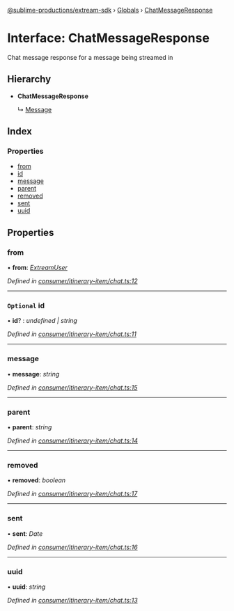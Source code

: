 [@sublime-productions/extream-sdk](../README.md) › [Globals](../globals.md) › [ChatMessageResponse](chatmessageresponse.md)

# Interface: ChatMessageResponse

Chat message response for a message being streamed in

## Hierarchy

* **ChatMessageResponse**

  ↳ [Message](message.md)

## Index

### Properties

* [from](chatmessageresponse.md#from)
* [id](chatmessageresponse.md#optional-id)
* [message](chatmessageresponse.md#message)
* [parent](chatmessageresponse.md#parent)
* [removed](chatmessageresponse.md#removed)
* [sent](chatmessageresponse.md#sent)
* [uuid](chatmessageresponse.md#uuid)

## Properties

###  from

• **from**: *[ExtreamUser](extreamuser.md)*

*Defined in [consumer/itinerary-item/chat.ts:12](https://github.com/Extream-SaaS/ex-sdk/blob/ed34b16/src/consumer/itinerary-item/chat.ts#L12)*

___

### `Optional` id

• **id**? : *undefined | string*

*Defined in [consumer/itinerary-item/chat.ts:11](https://github.com/Extream-SaaS/ex-sdk/blob/ed34b16/src/consumer/itinerary-item/chat.ts#L11)*

___

###  message

• **message**: *string*

*Defined in [consumer/itinerary-item/chat.ts:15](https://github.com/Extream-SaaS/ex-sdk/blob/ed34b16/src/consumer/itinerary-item/chat.ts#L15)*

___

###  parent

• **parent**: *string*

*Defined in [consumer/itinerary-item/chat.ts:14](https://github.com/Extream-SaaS/ex-sdk/blob/ed34b16/src/consumer/itinerary-item/chat.ts#L14)*

___

###  removed

• **removed**: *boolean*

*Defined in [consumer/itinerary-item/chat.ts:17](https://github.com/Extream-SaaS/ex-sdk/blob/ed34b16/src/consumer/itinerary-item/chat.ts#L17)*

___

###  sent

• **sent**: *Date*

*Defined in [consumer/itinerary-item/chat.ts:16](https://github.com/Extream-SaaS/ex-sdk/blob/ed34b16/src/consumer/itinerary-item/chat.ts#L16)*

___

###  uuid

• **uuid**: *string*

*Defined in [consumer/itinerary-item/chat.ts:13](https://github.com/Extream-SaaS/ex-sdk/blob/ed34b16/src/consumer/itinerary-item/chat.ts#L13)*
